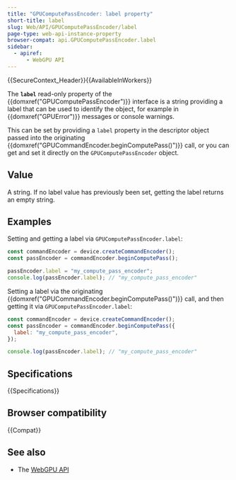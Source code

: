 ```yaml
---
title: "GPUComputePassEncoder: label property"
short-title: label
slug: Web/API/GPUComputePassEncoder/label
page-type: web-api-instance-property
browser-compat: api.GPUComputePassEncoder.label
sidebar:
  - apiref:
      - WebGPU API
---
```


{{SecureContext_Header}}{{AvailableInWorkers}}

The **`label`** read-only property of the
{{domxref("GPUComputePassEncoder")}} interface is a string providing a label that can be used to identify the object, for example in {{domxref("GPUError")}} messages or console warnings.

This can be set by providing a `label` property in the descriptor object passed into the originating {{domxref("GPUCommandEncoder.beginComputePass()")}} call, or you can get and set it directly on the `GPUComputePassEncoder` object.

## Value

A string. If no label value has previously been set, getting the label returns an empty string.

## Examples

Setting and getting a label via `GPUComputePassEncoder.label`:

```js
const commandEncoder = device.createCommandEncoder();
const passEncoder = commandEncoder.beginComputePass();

passEncoder.label = "my_compute_pass_encoder";
console.log(passEncoder.label); // "my_compute_pass_encoder"
```

Setting a label via the originating {{domxref("GPUCommandEncoder.beginComputePass()")}} call, and then getting it via `GPUComputePassEncoder.label`:

```js
const commandEncoder = device.createCommandEncoder();
const passEncoder = commandEncoder.beginComputePass({
  label: "my_compute_pass_encoder",
});

console.log(passEncoder.label); // "my_compute_pass_encoder"
```

## Specifications

{{Specifications}}

## Browser compatibility

{{Compat}}

## See also

- The [WebGPU API](/en-US/docs/Web/API/WebGPU_API)

